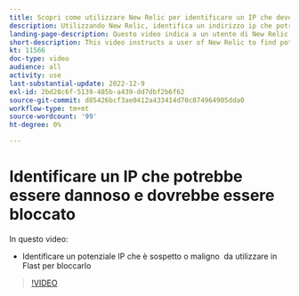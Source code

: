 ```yaml
---
title: Scopri come utilizzare New Relic per identificare un IP che deve essere bloccato
description: Utilizzando New Relic, identifica un indirizzo ip che potrebbe essere dannoso in natura.  Una volta determinato l’IP, questo viene utilizzato in Flast per impedirgli di accedere all’applicazione
landing-page-description: Questo video indica a un utente di New Relic di trovare potenziali indirizzi IP che potrebbero dover essere bloccati dall’accesso al sito.
short-description: This video instructs a user of New Relic to find potential IP addresses that may need to be blocked form accessing the site.
kt: 11566
doc-type: video
audience: all
activity: use
last-substantial-update: 2022-12-9
exl-id: 2bd28c6f-5139-485b-a439-dd7dbf2b6f62
source-git-commit: d85426bcf3ae0412a433414d70c874964905dda0
workflow-type: tm+mt
source-wordcount: '99'
ht-degree: 0%

---
```


# Identificare un IP che potrebbe essere dannoso e dovrebbe essere bloccato

In questo video:

- Identificare un potenziale IP che è sospetto o maligno &#x200B; da utilizzare in Flast per bloccarlo

>[!VIDEO](https://video.tv.adobe.com/v/3412088?quality=12&learn=on)
